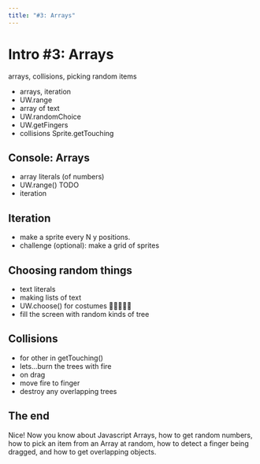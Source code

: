 ```yaml
---
title: "#3: Arrays"
---
```


# Intro #3: Arrays

arrays, collisions, picking random items

- arrays, iteration
- UW.range
- array of text
- UW.randomChoice
- UW.getFingers
- collisions Sprite.getTouching

## Console: Arrays

* array literals (of numbers)
* UW.range() TODO
* iteration

## Iteration

* make a sprite every N y positions.
* challenge (optional): make a grid of sprites

## Choosing random things

* text literals
* making lists of text
* UW.choose() for costumes 🌲🌳🌴🌵🎄
* fill the screen with random kinds of tree

## Collisions

* for other in getTouching()
* lets...burn the trees with fire
* on drag
* move fire to finger
* destroy any overlapping trees

## The end

Nice! Now you know about Javascript Arrays, how to get random numbers, how to pick an item from an Array at random, how to detect a finger being dragged, and how to get overlapping objects.
